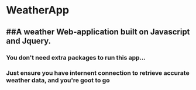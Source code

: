 # WeatherApp
##A weather Web-application built on Javascript and Jquery.
---
### You don't need extra packages to run this app...
### Just ensure you have internent connection to retrieve accurate weather data, and you're goot to go


